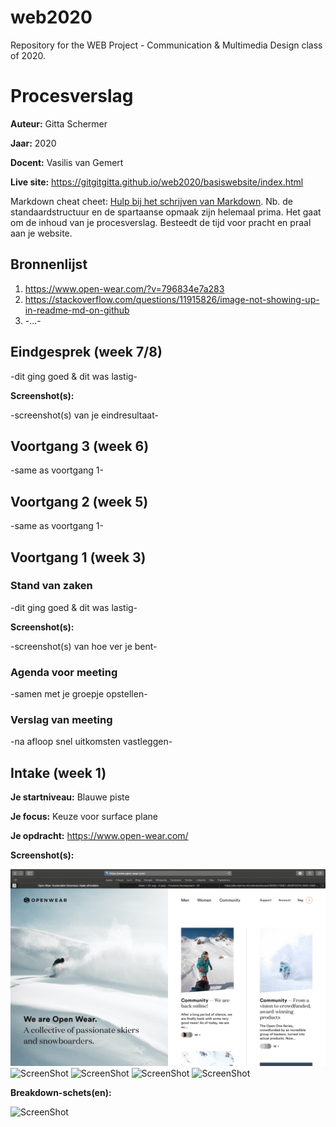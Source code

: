 # web2020
Repository for the WEB Project - Communication &amp; Multimedia Design class of 2020.


# Procesverslag
**Auteur:** Gitta Schermer

**Jaar:** 2020

**Docent:** Vasilis van Gemert

**Live site:** https://gitgitgitta.github.io/web2020/basiswebsite/index.html

Markdown cheat cheet: [Hulp bij het schrijven van Markdown](https://github.com/adam-p/markdown-here/wiki/Markdown-Cheatsheet). Nb. de standaardstructuur en de spartaanse opmaak zijn helemaal prima. Het gaat om de inhoud van je procesverslag. Besteedt de tijd voor pracht en praal aan je website.



## Bronnenlijst
1. https://www.open-wear.com/?v=796834e7a283
2. https://stackoverflow.com/questions/11915826/image-not-showing-up-in-readme-md-on-github
3. -...-



## Eindgesprek (week 7/8)

-dit ging goed & dit was lastig-

**Screenshot(s):**

-screenshot(s) van je eindresultaat-



## Voortgang 3 (week 6)

-same as voortgang 1-



## Voortgang 2 (week 5)

-same as voortgang 1-



## Voortgang 1 (week 3)

### Stand van zaken

-dit ging goed & dit was lastig-

**Screenshot(s):**

-screenshot(s) van hoe ver je bent-

### Agenda voor meeting

-samen met je groepje opstellen-

### Verslag van meeting

-na afloop snel uitkomsten vastleggen-



## Intake (week 1)

**Je startniveau:** Blauwe piste

**Je focus:** Keuze voor surface plane

**Je opdracht:** https://www.open-wear.com/

**Screenshot(s):**

![ScreenShot](basiswebsite/images/home.png)
![ScreenShot](basiswebsite/images/cuatro.png)
![ScreenShot](basiswebsite/images/tres.png)
![ScreenShot](basiswebsite/images/cinco.png)
![ScreenShot](basiswebsite/images/tres.png)


**Breakdown-schets(en):**

![ScreenShot](basiswebsite/images/uitgewerkt-img-1.png)

